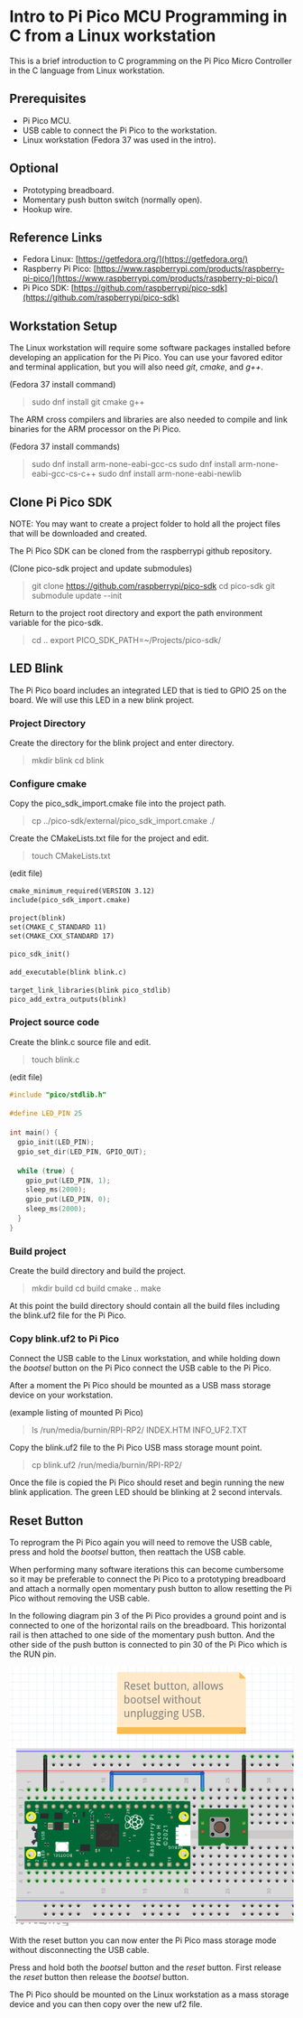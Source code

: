 # Intro to Pi Pico MCU Programming in C from a Linux workstation

This is a brief introduction to C programming on the Pi Pico Micro 
Controller in the C language from Linux workstation.

## Prerequisites

- Pi Pico MCU.
- USB cable to connect the Pi Pico to the workstation.
- Linux workstation (Fedora 37 was used in the intro).

## Optional

- Prototyping breadboard.
- Momentary push button switch (normally open).
- Hookup wire.

## Reference Links

- Fedora Linux: [https://getfedora.org/](https://getfedora.org/)
- Raspberry Pi Pico: [https://www.raspberrypi.com/products/raspberry-pi-pico/](https://www.raspberrypi.com/products/raspberry-pi-pico/)
- Pi Pico SDK: [https://github.com/raspberrypi/pico-sdk](https://github.com/raspberrypi/pico-sdk)


## Workstation Setup

The Linux workstation will require some software packages installed
before developing an application for the Pi Pico. You can use your
favored editor and terminal application, but you will also need *git*, *cmake*, and *g++*.

(Fedora 37 install command)

> sudo dnf install git cmake g++

The ARM cross compilers and libraries are also needed to compile 
and link binaries for the ARM processor on the Pi Pico.

(Fedora 37 install commands)

> sudo dnf install arm-none-eabi-gcc-cs
> sudo dnf install arm-none-eabi-gcc-cs-c++
> sudo dnf install arm-none-eabi-newlib


## Clone Pi Pico SDK

NOTE: You may want to create a project folder to hold all the 
project files that will be downloaded and created.

The Pi Pico SDK can be cloned from the raspberrypi github
repository.

(Clone pico-sdk project and update submodules)

> git clone https://github.com/raspberrypi/pico-sdk
> cd pico-sdk
> git submodule update --init

Return to the project root directory and export the path 
environment variable for the pico-sdk.

> cd ..
> export PICO_SDK_PATH=~/Projects/pico-sdk/


## LED Blink

The Pi Pico board includes an integrated LED that is tied 
to GPIO 25 on the board. We will use this LED in a new blink 
project.


### Project Directory

Create the directory for the blink project and enter directory.

> mkdir blink
> cd blink


### Configure cmake

Copy the pico_sdk_import.cmake file into the project path.

> cp ../pico-sdk/external/pico_sdk_import.cmake ./

Create the CMakeLists.txt file for the project and edit.

> touch CMakeLists.txt

(edit file)
```
cmake_minimum_required(VERSION 3.12)
include(pico_sdk_import.cmake)

project(blink)
set(CMAKE_C_STANDARD 11)
set(CMAKE_CXX_STANDARD 17)

pico_sdk_init()

add_executable(blink blink.c)

target_link_libraries(blink pico_stdlib)
pico_add_extra_outputs(blink)
```


### Project source code

Create the blink.c source file and edit.

> touch blink.c

(edit file)
```c
#include "pico/stdlib.h"

#define LED_PIN 25

int main() {
  gpio_init(LED_PIN);
  gpio_set_dir(LED_PIN, GPIO_OUT);

  while (true) {
    gpio_put(LED_PIN, 1);
    sleep_ms(2000);
    gpio_put(LED_PIN, 0);
    sleep_ms(2000);
  }
}
```


### Build project

Create the build directory and build the project.

> mkdir build
> cd build
> cmake ..
> make

At this point the build directory should contain all 
the build files including the blink.uf2 file for the 
Pi Pico.


### Copy blink.uf2 to Pi Pico

Connect the USB cable to the Linux workstation, and
while holding down the *bootsel* button on the Pi Pico 
connect the USB cable to the Pi Pico.

After a moment the Pi Pico should be mounted as a USB 
mass storage device on your workstation.

(example listing of mounted Pi Pico)

> ls /run/media/burnin/RPI-RP2/
> INDEX.HTM  INFO_UF2.TXT

Copy the blink.uf2 file to the Pi Pico USB mass 
storage mount point.

> cp blink.uf2 /run/media/burnin/RPI-RP2/

Once the file is copied the Pi Pico should reset and 
begin running the new blink application. The green LED
should be blinking at 2 second intervals.


## Reset Button

To reprogram the Pi Pico again you will need to remove the USB 
cable, press and hold the *bootsel* button, then reattach the 
USB cable.

When performing many software iterations this can become cumbersome 
so it may be preferable to connect the Pi Pico to a prototyping 
breadboard and attach a normally open momentary push button to 
allow resetting the Pi Pico without removing the USB cable.

In the following diagram pin 3 of the Pi Pico provides a ground 
point and is connected to one of the horizontal rails on the 
breadboard. This horizontal rail is then attached to one side 
of the momentary push button. And the other side of the push 
button is connected to pin 30 of the Pi Pico which is the RUN 
pin.

![Reset button diagram](./reset-button-diagram.png)

With the reset button you can now enter the Pi Pico mass storage 
mode without disconnecting the USB cable.

Press and hold both the *bootsel* button and the *reset* button.
First release the *reset* button then release the *bootsel* button.

The Pi Pico should be mounted on the Linux workstation as a mass 
storage device and you can then copy over the new uf2 file.
